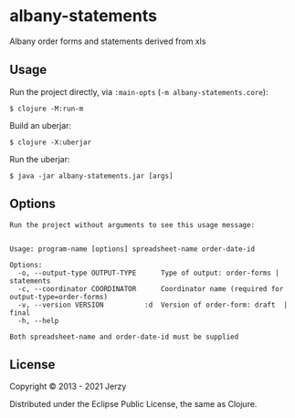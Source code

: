# albany-statements

Albany order forms and statements derived from xls

## Usage

Run the project directly, via `:main-opts` (`-m albany-statements.core`):

    $ clojure -M:run-m
    
Build an uberjar:

    $ clojure -X:uberjar

Run the uberjar:

    $ java -jar albany-statements.jar [args]

## Options

    Run the project without arguments to see this usage message:
    

    Usage: program-name [options] spreadsheet-name order-date-id

    Options:
      -o, --output-type OUTPUT-TYPE      Type of output: order-forms | statements
      -c, --coordinator COORDINATOR      Coordinator name (required for output-type=order-forms)
      -v, --version VERSION          :d  Version of order-form: draft  | final
      -h, --help

    Both spreadsheet-name and order-date-id must be supplied

## License

Copyright © 2013 - 2021 Jerzy

Distributed under the Eclipse Public License, the same as Clojure.
